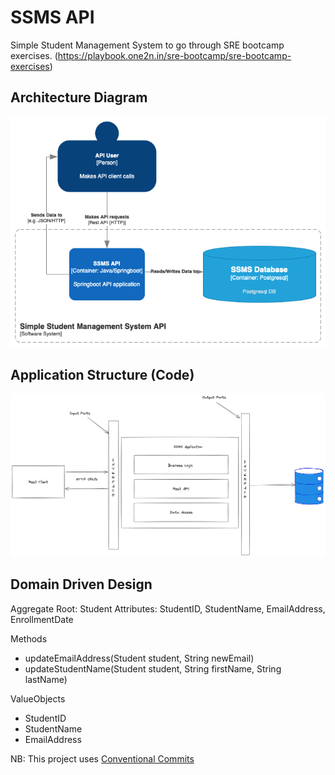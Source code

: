 # SSMS API

Simple Student Management System to go through SRE bootcamp exercises. (https://playbook.one2n.in/sre-bootcamp/sre-bootcamp-exercises)

## Architecture Diagram

![alt c4-context-diagram](./docs/ssms-c4-context.png)

## Application Structure (Code)

![alt code-organization](./docs/ssms-app-structure.png)

## Domain Driven Design

Aggregate Root: Student
Attributes: StudentID, StudentName, EmailAddress, EnrollmentDate

Methods
- updateEmailAddress(Student student, String newEmail)
- updateStudentName(Student student, String firstName, String lastName)

ValueObjects
- StudentID
- StudentName
- EmailAddress


NB: This project uses [Conventional Commits](https://www.conventionalcommits.org/en/v1.0.0/)
